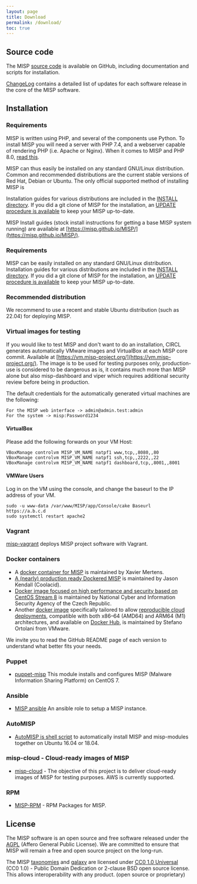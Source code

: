 ```yaml
---
layout: page
title: Download
permalink: /download/
toc: true
---
```


## Source code

The MISP [source code](https://github.com/MISP/MISP)  is available on GitHub, including documentation and scripts for installation.

[ChangeLog](/Changelog.txt) contains a detailed list of updates for each software release in the core of the MISP software.

## Installation
### Requirements
MISP is written using PHP, and several of the components use Python. To install MISP you will need a server with PHP 7.4, and a webserver capable of rendering PHP (i.e. Apache or Nginx). 
When it comes to MISP and PHP 8.0, [read this](https://github.com/MISP/MISP/blob/2.4/README.md#php-and-misp).


MISP can thus easily be installed on any standard GNU/Linux distribution. Common and recommended distributions are the current stable versions of Red Hat, Debian or Ubuntu. 
The only official supported method of installing MISP is 

Installation guides for various distributions are included in the [INSTALL directory](https://github.com/MISP/MISP/tree/2.4/INSTALL). If you did a git clone of MISP for the installation, an [UPDATE procedure is available](https://github.com/MISP/MISP/blob/2.4/INSTALL/UPDATE.txt) to keep your MISP up-to-date.




<!-- 
Install script - should really be tested on 
Red Hat (trial?) 8+9  (add to CI?)

Install script - should really be tested on re-tested on
Ubuntu 20.04.2  (add to CI?)


-->
MISP Install guides (stock install instructions for getting a base MISP system running) are available at [https://misp.github.io/MISP/](https://misp.github.io/MISP/).

### Requirements

MISP can be easily installed on any standard GNU/Linux distribution. Installation guides for various distributions are included in the [INSTALL directory](https://github.com/MISP/MISP/tree/2.4/INSTALL). If you did a git clone of MISP for the installation, an [UPDATE procedure is available](https://github.com/MISP/MISP/blob/2.4/INSTALL/UPDATE.txt) to keep your MISP up-to-date.

### Recommended distribution

We recommend to use a recent and stable Ubuntu distribution (such as 22.04) for deploying MISP.

### Virtual images for testing

If you would like to test MISP and don't want to do an installation, CIRCL generates automatically VMware images and VirtualBox at each MISP core commit. Available at [https://vm.misp-project.org/](https://vm.misp-project.org/). The image is to be used for testing purposes only, production-use is considered to be dangerous as is, it contains much more than MISP alone but also misp-dashboard and viper which requires additional security review before being in production.

The default credentials for the automatically generated virtual machines are the following:

~~~~
For the MISP web interface -> admin@admin.test:admin
For the system -> misp:Password1234
~~~~
#### VirtualBox
Please add the following forwards on your VM Host:
~~~~
VBoxManage controlvm MISP_VM_NAME natpf1 www,tcp,,8080,,80
VBoxManage controlvm MISP_VM_NAME natpf1 ssh,tcp,,2222,,22
VBoxManage controlvm MISP_VM_NAME natpf1 dashboard,tcp,,8001,,8001
~~~~
#### VMWare Users
Log in on the VM using the console, and change the baseurl to the IP address of your VM.
~~~~
sudo -u www-data /var/www/MISP/app/Console/cake Baseurl https://a.b.c.d
sudo systemctl restart apache2
~~~~
### Vagrant

[misp-vagrant](https://github.com/MISP/misp-vagrant) deploys MISP project software with Vagrant.

### Docker containers

- A [docker container for MISP](https://github.com/misp/misp-docker) is maintained by Xavier Mertens.
- [A (nearly) production ready Dockered MISP](https://github.com/coolacid/docker-misp) is maintained by Jason Kendall (Coolacid).
- [Docker image focused on high performance and security based on CentOS Stream 8](https://github.com/NUKIB/misp) is maintained by National Cyber and Information Security Agency of the Czech Republic.
- Another [docker image](https://github.com/ostefano/docker-misp) specifically tailored to allow [reproducible cloud deployments](https://blogs.vmware.com/security/2023/01/how-to-deploy-a-threat-intelligence-platform-in-your-data-center.html), compatible with both x86–64 (AMD64) and ARM64 (M1) architectures, and available on [Docker Hub](https://hub.docker.com/r/ostefano/misp-docker), is maintained by Stefano Ortolani from VMware.


We invite you to read the GitHub README page of each version to understand what better fits your needs.

### Puppet

- [puppet-misp](https://github.com/voxpupuli/puppet-misp) This module installs and configures MISP (Malware Information Sharing Platform) on CentOS 7.

### Ansible

- [MISP ansible](https://github.com/juju4/ansible-MISP) An ansible role to setup a MISP instance.


### AutoMISP

- [AutoMISP is shell script](https://github.com/da667/AutoMISP) to automatically install MISP and misp-modules together on Ubuntu 16.04 or 18.04.

### misp-cloud - Cloud-ready images of MISP

- [misp-cloud](https://github.com/MISP/misp-cloud) - The objective of this project is to deliver cloud-ready images of MISP for testing purposes. AWS is currently supported.

### RPM

- [MISP-RPM](https://github.com/amuehlem/MISP-RPM) - RPM Packages for MISP.

## License

The MISP software is an open source and free software released under the [AGPL](https://github.com/MISP/MISP/blob/2.4/LICENSE) (Affero General Public License). We are committed to ensure that MISP will remain a free and open source project on the long-run.

The MISP [taxonomies](/taxonomies.html) and [galaxy](/galaxy.html) are licensed under [CC0 1.0 Universal](https://creativecommons.org/publicdomain/zero/1.0/) (CC0 1.0) - Public Domain Dedication or 2-clause BSD open source license. This allows interoperability with any product. (open source or proprietary)

